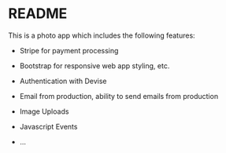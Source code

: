 # README

This is a photo app which includes the following features:

* Stripe for payment processing

* Bootstrap for responsive web app styling, etc.

* Authentication with Devise

* Email from production, ability to send emails from production

* Image Uploads

* Javascript Events

* ...
